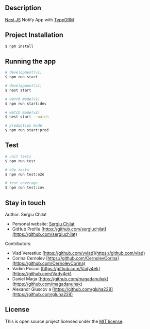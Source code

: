 ## Description

[Nest JS](https://github.com/nestjs/nest) Notify App with [TypeORM](https://typeorm.io/)

## Project Installation

```bash
$ npm install
```

## Running the app

```bash
# development(v1)
$ npm run start

# development(v1)
$ nest start

# watch mode(v1)
$ npm run start:dev

# watch mode(v2)
$ nest start --watch

# production mode
$ npm run start:prod
```

## Test

```bash
# unit tests
$ npm run test

# e2e tests
$ npm run test:e2e

# test coverage
$ npm run test:cov
```
## Stay in touch

Author: Sergiu Chilat
- Personal website: [Sergiu Chilat](https://sergiu.live) 
- GitHub Profile [https://github.com/sergiuchilat](https://github.com/sergiuchilat)

Contributors:
- Vlad Verestiuc [https://github.com/vvlad](https://github.com/vlad)
- Corina Cernolev [https://github.com/CernolevCorina](https://github.com/CernolevCorina)
- Vadim Poscoi [https://github.com/Vady4ek](https://github.com/Vady4ek)
- Daniel Maga [https://github.com/magadanuhak](https://github.com/magadanuhak)
- Alexandr Gluscov a [https://github.com/gluha228](https://github.com/gluha228)

## License

This is open source project licensed under the [MIT license](https://opensource.org/license/mit/).
